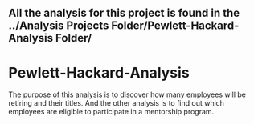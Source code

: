 ## All the analysis for this project is found in the ../Analysis Projects Folder/Pewlett-Hackard-Analysis Folder/

# Pewlett-Hackard-Analysis

The purpose of this analysis is to discover how many employees will be retiring and their titles.  And the other analysis is to find out which employees are eligible to participate in a mentorship program.
